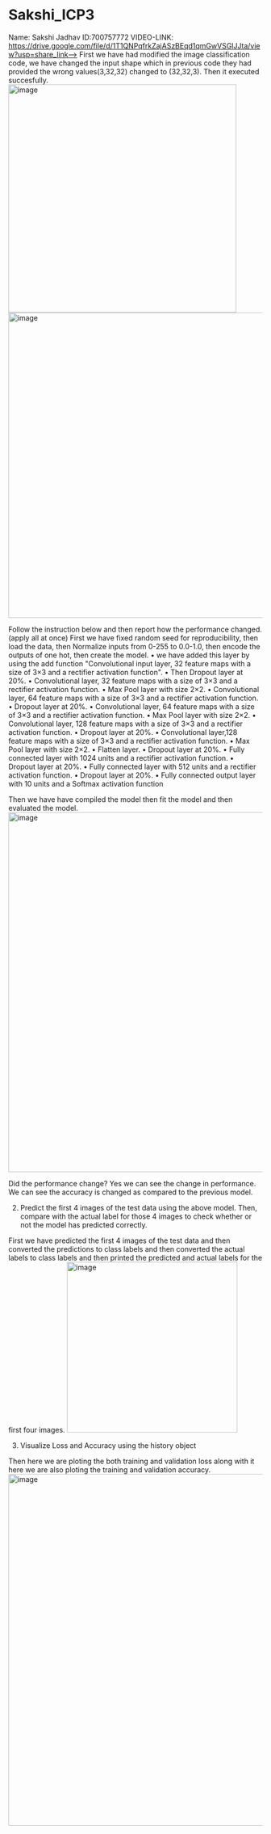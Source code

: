 # Sakshi_ICP3
Name: Sakshi Jadhav
ID:700757772
VIDEO-LINK:  https://drive.google.com/file/d/1T1QNPqfrkZajASzBEqd1qmGwVSGlJJta/view?usp=share_link--> First we have had modified the image classification code, we have changed the input shape which in previous code they had provided the wrong values(3,32,32) changed to (32,32,3). Then it executed succesfully.
<img width="452" alt="image" src="https://user-images.githubusercontent.com/122486644/227105002-d2305c9a-693f-42b5-91aa-933cea3b01a3.png">
<img width="605" alt="image" src="https://user-images.githubusercontent.com/122486644/227105063-3beb8c48-0b4f-4674-96f6-b0e4fd357de5.png">

Follow the instruction below and then report how the performance changed.(apply all at once)
First we have fixed random seed for reproducibility, then load the data, then Normalize inputs from 0-255 to 0.0-1.0, then encode the outputs of one hot, then create the model.
• we have added this layer by using the add function "Convolutional input layer, 32 feature maps with a size of 3×3 and a rectifier activation function".
• Then Dropout layer at 20%.
• Convolutional layer, 32 feature maps with a size of 3×3 and a rectifier activation function.
• Max Pool layer with size 2×2.
• Convolutional layer, 64 feature maps with a size of 3×3 and a rectifier activation function.
• Dropout layer at 20%.
• Convolutional layer, 64 feature maps with a size of 3×3 and a rectifier activation function.
• Max Pool layer with size 2×2.
• Convolutional layer, 128 feature maps with a size of 3×3 and a rectifier activation function.
• Dropout layer at 20%.
• Convolutional layer,128 feature maps with a size of 3×3 and a rectifier activation function.
• Max Pool layer with size 2×2.
• Flatten layer.
• Dropout layer at 20%.
• Fully connected layer with 1024 units and a rectifier activation function.
• Dropout layer at 20%.
• Fully connected layer with 512 units and a rectifier activation function.
• Dropout layer at 20%.
• Fully connected output layer with 10 units and a Softmax activation function

Then we have have compiled the model then fit the model and then evaluated the model.
<img width="713" alt="image" src="https://user-images.githubusercontent.com/122486644/227106467-8689540e-3513-454b-b3ed-318ed731a047.png">

Did the performance change?
Yes we can see the change in performance. We can see the accuracy is changed as compared to the previous model.

2. Predict the first 4 images of the test data using the above model. Then, compare with the actual label for those 4
images to check whether or not the model has predicted correctly.

First we have predicted the first 4 images of the test data and then converted the predictions to class labels and then converted the actual labels to class labels and then printed the predicted and actual labels for the first four images.
<img width="338" alt="image" src="https://user-images.githubusercontent.com/122486644/227107221-16ccfa42-44b0-4163-97cf-c4fce4a32cf8.png">

3. Visualize Loss and Accuracy using the history object

Then here we are ploting the both training and validation loss along with it here we are also ploting the training and validation accuracy.
<img width="697" alt="image" src="https://user-images.githubusercontent.com/122486644/227107525-343f342b-6df3-4867-b1a0-6bbae6b65e14.png">


